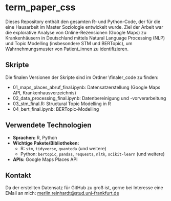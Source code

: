 # term_paper_css
Dieses Repository enthält den gesamten R- und Python-Code, der für die eine Hausarbeit im Master Soziologie entwickelt wurde. Ziel der Arbeit war die explorative Analyse von Online-Rezensionen (Google Maps) zu Krankenhäusern in Deutschland mittels Natural Language Processing (NLP) und Topic Modelling (insbesondere STM und BERTopic), um Wahrnehmungsmuster von Patient\_innen zu identifizieren.

## Skripte
Die finalen Versionen der Skripte sind im Ordner \finaler_code zu finden:
*   01_maps_places_abruf_final.ipynb: Datensatzerstellung (Google Maps API, Krankenhausverzeichnis)
*   02_data_processing_final.ipynb: Datenbereinigung und -vorverarbeitung
*   03_stm_final.R: Structural Topic Modelling in R
*   04_bert_final.ipynb: BERTopic-Modelling

## Verwendete Technologien
*   **Sprachen:** R, Python
*   **Wichtige Pakete/Bibliotheken:**
    *   R: `stm`, `tidyverse`, `quanteda` (und weitere)
    *   Python: `bertopic`, `pandas`, `requests`, `nltk`, `scikit-learn` (und weitere)
*   **APIs:** Google Maps Places API

## Kontakt
Da der erstellten Datensatz für GitHub zu groß ist, gerne bei Interesse eine EMail an mich:
merlin.reinhardt@stud.uni-frankfurt.de
